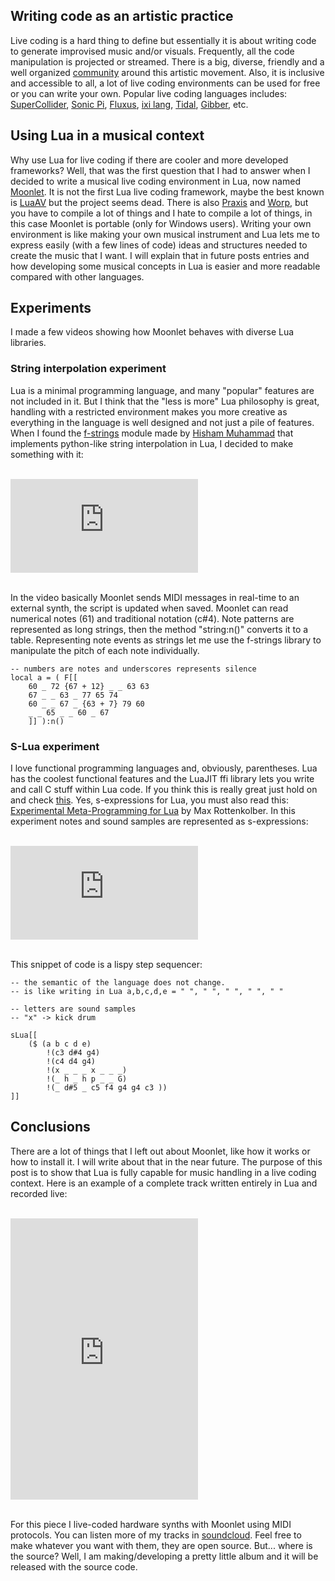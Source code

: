 ## Writing code as an artistic practice
Live coding is a hard thing to define but essentially it is about writing code to generate improvised music and/or visuals. Frequently, all the code manipulation is projected or streamed. There is a big, diverse, friendly and a well organized [community](http://toplap.org/) around this artistic movement. Also, it is inclusive and accessible to all, a lot of live coding environments can be used for free or you can write your own. Popular live coding languages includes: [SuperCollider](http://supercollider.github.io/), [Sonic Pi](http://sonic-pi.net/), [Fluxus](http://www.pawfal.org/fluxus/), [ixi lang](http://www.ixi-audio.net/ixilang/), [Tidal](http://slab.org/tidal/), [Gibber](http://charlie-roberts.com/gibber/), etc.

## Using Lua in a musical context
Why use Lua for live coding if there are cooler and more developed frameworks?
Well, that was the first question that I had to answer when I decided to write a musical live coding environment in Lua, now named [Moonlet](https://github.com/elihugarret/Moonlet). It is not the first Lua live coding framework, maybe the best known is [LuaAV](http://lua-av.mat.ucsb.edu/blog/) but the project seems dead. There is also [Praxis](https://github.com/createuniverses/praxis) and [Worp](http://worp.zevv.nl/), but you have to compile a lot of things and I hate to compile a lot of things, in this case Moonlet is portable (only for Windows users).
Writing your own environment is like making your own musical instrument and Lua lets me to express easily (with a few lines of code) ideas and structures needed to create the music that I want. I will explain that in future posts entries and how developing some musical concepts in Lua is easier and more readable compared with other languages.

## Experiments
I made a few videos showing how Moonlet behaves with diverse Lua libraries.

### String interpolation experiment
Lua is a minimal programming language, and many "popular" features are not included in it. But I think that the "less is more" Lua philosophy is great, handling with a restricted environment makes you more creative as everything in the language is well designed and not just a pile of features. When I found the [f-strings](https://github.com/hishamhm/f-strings) module made by [Hisham Muhammad](https://github.com/hishamhm) that implements python-like string interpolation in Lua, I decided to make something with it:   

<br/>
<div class="embed-responsive embed-responsive-16by9">
  <iframe class="embed-responsive-item" src="https://www.youtube.com/embed/VrhpBRaRIXM" frameborder="0" allowfullscreen></iframe>
</div>
<br/>

In the video basically Moonlet sends MIDI messages in real-time to an external synth, the script is updated when saved. Moonlet can read numerical notes (61) and traditional notation (c#4). Note patterns are represented as long strings, then the method "string:n()" converts it to a table. Representing note events as strings let me use the f-strings library to manipulate the pitch of each note individually.

	-- numbers are notes and underscores represents silence
	local a = ( F[[
		60 _ 72 {67 + 12} _ _ 63 63
		67 _ _ 63 _ 77 65 74
		60 _ _ 67 _ {63 + 7} 79 60
		_ _ 65 _ _ 60 _ 67
		]] ):n()

### S-Lua experiment
I love functional programming languages and, obviously, parentheses. Lua has the coolest functional features and the LuaJIT ffi library lets you write and call C stuff within Lua code. If you think this is really great just hold on and check [this](https://github.com/eugeneia/s-lua). Yes, s-expressions for Lua, you must also read this: [Experimental Meta-Programming for Lua](http://mr.gy/blog/lua-meta-programming.html) by Max Rottenkolber.
In this experiment notes and sound samples are represented as s-expressions:   
   
<br/>
<div class="embed-responsive embed-responsive-16by9">
  <iframe class="embed-responsive-item" src="https://www.youtube.com/embed/8PgcM0aYDN8" frameborder="0" allowfullscreen></iframe>
</div>
<br/>

This snippet of code is a lispy step sequencer:

	-- the semantic of the language does not change.
	-- is like writing in Lua a,b,c,d,e = " ", " ", " ", " ", " "
	
	-- letters are sound samples 
	-- "x" -> kick drum
	
	sLua[[
		($ (a b c d e) 
			!(c3 d#4 g4) 
			!(c4 d4 g4) 
			!(x _ _ _ x _ _ _) 
			!(_ h _ h p _ _ G) 
			!(_ d#5 _ c5 f4 g4 g4 c3 ))
	]]
	

## Conclusions
There are a lot of things that I left out about Moonlet, like how it works or how to install it. I will write about that in the near future. The purpose of this post is to show that Lua is fully capable for music handling in a live coding context.
Here is an example of a complete track written entirely in Lua and recorded live:

<br/>
<div class="embed-responsive embed-responsive-16by9">
	<iframe class="embed-responsive-item" height="450" scrolling="no" frameborder="no" src="https://w.soundcloud.com/player/?url=https%3A//api.soundcloud.com/tracks/229975020&amp;auto_play=false&amp;hide_related=false&amp;show_comments=true&amp;show_user=true&amp;show_reposts=false&amp;visual=true"></iframe>
</div>
<br/>

For this piece I live-coded hardware synths with Moonlet using MIDI protocols. You can listen more of my tracks in [soundcloud](https://soundcloud.com/luehi). Feel free to make whatever you want with them, they are open source. But... where is the source? Well, I am making/developing a pretty little album and it will be released with the source code.

